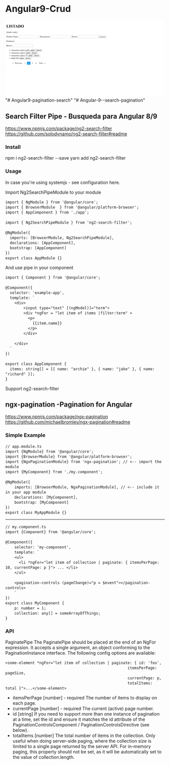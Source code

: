 # Angular9-Crud

![angular](angular9.png)
"# Angular9-pagination-search" 
"# Angular-9--search-pagination" 
## Search Filter Pipe - Busqueda para Angular 8/9
https://www.npmjs.com/package/ng2-search-filter
https://github.com/solodynamo/ng2-search-filter#readme
### Install
npm i ng2-search-filter --save
yarn add ng2-search-filter 
### Usage
In case you're using systemjs - see configuration here.

Import Ng2SearchPipeModule to your module
```
import { NgModule } from '@angular/core';
import { BrowserModule  } from '@angular/platform-browser';
import { AppComponent } from './app';
 
import { Ng2SearchPipeModule } from 'ng2-search-filter';
 
@NgModule({
  imports: [BrowserModule, Ng2SearchPipeModule],
  declarations: [AppComponent],
  bootstrap: [AppComponent]
})
export class AppModule {}
```
And use pipe in your component
```
import { Component } from '@angular/core';
 
@Component({
  selector: 'example-app',
  template: `
    <div>
        <input type="text" [(ngModel)]="term">
        <div *ngFor = "let item of items |filter:term" >
          <p>
            {{item.name}}
          </p>
        </div>
 
    </div>  
  `
})
 
export class AppComponent {
  items: string[] = [{ name: "archie" }, { name: "jake" }, { name: "richard" }];
}
```
Support ng2-search-filter
## ngx-pagination -Pagination for Angular
https://www.npmjs.com/package/ngx-pagination
https://github.com/michaelbromley/ngx-pagination#readme
### Simple Example
```
// app.module.ts
import {NgModule} from '@angular/core';
import {BrowserModule} from '@angular/platform-browser';
import {NgxPaginationModule} from 'ngx-pagination'; // <-- import the module
import {MyComponent} from './my.component';
 
@NgModule({
    imports: [BrowserModule, NgxPaginationModule], // <-- include it in your app module
    declarations: [MyComponent],
    bootstrap: [MyComponent]
})
export class MyAppModule {}
```
*****************
```
// my.component.ts
import {Component} from '@angular/core';
 
@Component({
    selector: 'my-component',
    template: `
    <ul>
      <li *ngFor="let item of collection | paginate: { itemsPerPage: 10, currentPage: p }"> ... </li>
    </ul>
               
    <pagination-controls (pageChange)="p = $event"></pagination-controls>
    `
})
export class MyComponent {
    p: number = 1;
    collection: any[] = someArrayOfThings;  
}
```
### API
PaginatePipe
The PaginatePipe should be placed at the end of an NgFor expression. It accepts a single argument, an object conforming to the PaginationInstance interface. The following config options are available:
```
<some-element *ngFor="let item of collection | paginate: { id: 'foo',
                                                      itemsPerPage: pageSize,
                                                      currentPage: p,
                                                      totalItems: total }">...</some-element>
 ```
* itemsPerPage [number] - required The number of items to display on each page.
* currentPage [number] - required The current (active) page number.
* id [string] If you need to support more than one instance of pagination at a time, set the id and ensure it matches the id attribute of the PaginationControlsComponent / PaginationControlsDirective (see below).
* totalItems [number] The total number of items in the collection. Only useful when doing server-side paging, where the collection size is limited to a single page returned by the server API. For in-memory paging, this property should not be set, as it will be automatically set to the value of collection.length.

